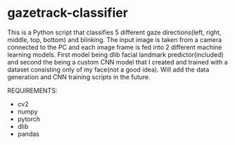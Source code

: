 # gazetrack-classifier

This is a Python script that classifies 5 different gaze directions(left, right, middle, top, bottom) and blinking. The input image is taken from a camera connected to the PC and each image frame is
fed into 2 different machine learning models. First model being dlib facial landmark predictor(included) and second the being a custom CNN model that I created and trained with a
dataset consisting only of my face(not a good idea). Will add the data generation and CNN training scripts in the future.

REQUIREMENTS:

- cv2
- numpy
- pytorch
- dlib
- pandas

